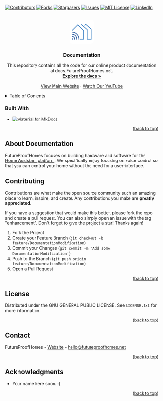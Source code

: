 <a name="readme-top"></a>
<!--
*** Readme based upon Best-README-Template.
-->



<!-- PROJECT SHIELDS -->
<!--
*** I'm using markdown "reference style" links for readability.
*** Reference links are enclosed in brackets [ ] instead of parentheses ( ).
*** See the bottom of this document for the declaration of the reference variables
*** for contributors-url, forks-url, etc. This is an optional, concise syntax you may use.
*** https://www.markdownguide.org/basic-syntax/#reference-style-links
-->
[![Contributors][contributors-shield]][contributors-url]
[![Forks][forks-shield]][forks-url]
[![Stargazers][stars-shield]][stars-url]
[![Issues][issues-shield]][issues-url]
[![MIT License][license-shield]][license-url]
[![LinkedIn][linkedin-shield]][linkedin-url]


<!-- PROJECT LOGO -->
<br />
<div align="center">
  <a href="https://github.com/FutureProofHomes/Documentation">
    <img src="assets/images/logo.png" alt="Logo" width="80" height="80" style="border-radius:10%">
  </a>

<h3 align="center">Documentation</h3>

  <p align="center">
    This repository contains all the code for our online product documentation at docs.FutureProofHomes.net.
    <br />
    <a href="https://docs.futureproofhomes.net"><strong>Explore the docs »</strong></a>
    <br />
    <br />
    <a href="https://futureproofhomes.net">View Main Website</a>
    ·
    <a href="https://youtube.com/@FutureProofHomes">Watch Our YouTube</a>
  </p>
</div>



<!-- TABLE OF CONTENTS -->
<details>
  <summary>Table of Contents</summary>
  <ol>
    <li>
      <a href="#about-the-project">About The Documentation</a>
      <ul>
        <li><a href="#built-with">Built With</a></li>
      </ul>
    </li>
    <li><a href="#contributing">Contributing</a></li>
    <li><a href="#license">License</a></li>
    <li><a href="#contact">Contact</a></li>
  </ol>
</details>

### Built With

* [![Material for MkDocs](https://img.shields.io/badge/Material_for_MkDocs-526CFE?style=for-the-badge&logo=MaterialForMkDocs&logoColor=white)](https://squidfunk.github.io/mkdocs-material/)

<p align="right">(<a href="#readme-top">back to top</a>)</p>

<!-- ABOUT THE PROJECT -->
## About Documentation
FutureProofHomes focuses on building hardware and software for the [Home Assistant platform](https://www.home-assistant.io/).  We specifically enjoy focusing on voice control so that you can control your home without the need for a user-interface.


<!-- CONTRIBUTING -->
## Contributing

Contributions are what make the open source community such an amazing place to learn, inspire, and create. Any contributions you make are **greatly appreciated**.

If you have a suggestion that would make this better, please fork the repo and create a pull request. You can also simply open an issue with the tag "enhancement".
Don't forget to give the project a star! Thanks again!

1. Fork the Project
2. Create your Feature Branch (`git checkout -b feature/DocumentationModification`)
3. Commit your Changes (`git commit -m 'Add some DocumentationModification'`)
4. Push to the Branch (`git push origin feature/DocumentationModification`)
5. Open a Pull Request

<p align="right">(<a href="#readme-top">back to top</a>)</p>



<!-- LICENSE -->
## License

Distributed under the GNU GENERAL PUBLIC LICENSE. See `LICENSE.txt` for more information.

<p align="right">(<a href="#readme-top">back to top</a>)</p>


<!-- CONTACT -->
## Contact

FutureProofHomes  - [Website](https://futureproofhomes.net/) - hello@futureproofhomes.net

<p align="right">(<a href="#readme-top">back to top</a>)</p>


<!-- ACKNOWLEDGMENTS -->
## Acknowledgments

* Your name here soon. :) 

<p align="right">(<a href="#readme-top">back to top</a>)</p>



<!-- MARKDOWN LINKS & IMAGES -->
<!-- https://www.markdownguide.org/basic-syntax/#reference-style-links -->
[contributors-shield]: https://img.shields.io/github/contributors/FutureProofHomes/Documentation.svg?style=for-the-badge
[contributors-url]: https://github.com/FutureProofHomes/Documentation/graphs/contributors
[forks-shield]: https://img.shields.io/github/forks/FutureProofHomes/Documentation.svg?style=for-the-badge
[forks-url]: https://github.com/FutureProofHomes/Documentation/network/members
[stars-shield]: https://img.shields.io/github/stars/FutureProofHomes/Documentation.svg?style=for-the-badge
[stars-url]: https://github.com/FutureProofHomes/Documentation/stargazers
[issues-shield]: https://img.shields.io/github/issues/FutureProofHomes/Documentation.svg?style=for-the-badge
[issues-url]: https://github.com/FutureProofHomes/Documentation/issues
[license-shield]: https://img.shields.io/github/license/FutureProofHomes/Documentation.svg?style=for-the-badge
[license-url]: https://github.com/FutureProofHomes/Documentation/blob/master/LICENSE.txt
[linkedin-shield]: https://img.shields.io/badge/-LinkedIn-black.svg?style=for-the-badge&logo=linkedin&colorB=555
[linkedin-url]: https://linkedin.com/in/linkedin_username


